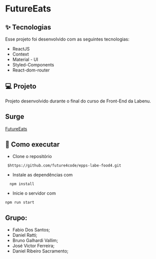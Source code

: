 #  FutureEats

## ✨ Tecnologias
Esse projeto foi desenvolvido com as seguintes tecnologias:

* ReactJS
* Context
* Material - UI
* Styled-Components
* React-dom-router

## 💻 Projeto
Projeto desenvolvido durante o final do curso de Front-End da Labenu. 

## Surge
[FutureEats](http://futureeats-epps.surge.sh/)

## 🚀 Como executar
* Clone o repositório
```
 $https://github.com/future4code/epps-labe-food4.git
 ```
* Instale as dependências com
```
  npm install
 ```
* Inicie o servidor com
 ```
 npm run start
 ```

## Grupo:
- Fabio Dos Santos;
- Daniel Ratti;
- Bruno Galhardi Vallim;
- José Victor Ferreira;
- Daniel Ribeiro Sacramento;
